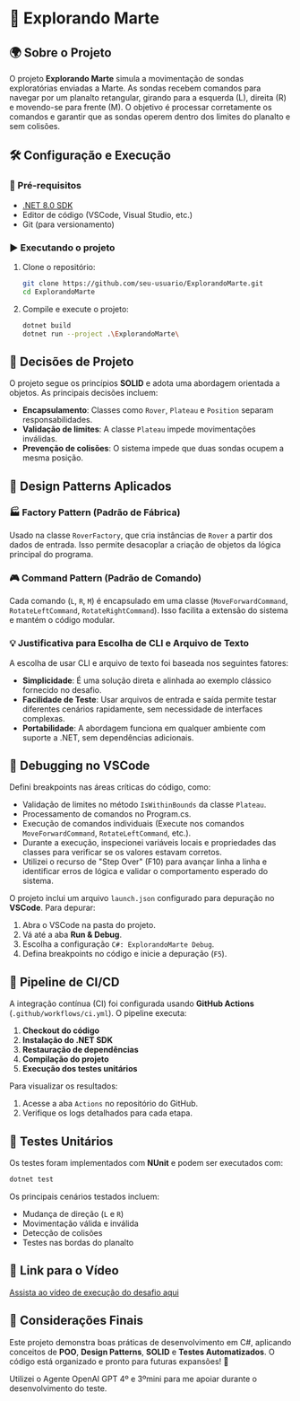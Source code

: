 # 🚀 Explorando Marte

## 🌍 Sobre o Projeto

O projeto **Explorando Marte** simula a movimentação de sondas exploratórias enviadas a Marte. As sondas recebem comandos para navegar por um planalto retangular, girando para a esquerda (L), direita (R) e movendo-se para frente (M). O objetivo é processar corretamente os comandos e garantir que as sondas operem dentro dos limites do planalto e sem colisões.

## 🛠️ Configuração e Execução

### 🔧 Pré-requisitos

- [.NET 8.0 SDK](https://dotnet.microsoft.com/en-us/download)
- Editor de código (VSCode, Visual Studio, etc.)
- Git (para versionamento)

### ▶️ Executando o projeto

1. Clone o repositório:
   ```bash
   git clone https://github.com/seu-usuario/ExplorandoMarte.git
   cd ExplorandoMarte
   ```
2. Compile e execute o projeto:
   ```bash
   dotnet build
   dotnet run --project .\ExplorandoMarte\
   ```

## 📐 Decisões de Projeto

O projeto segue os princípios **SOLID** e adota uma abordagem orientada a objetos. As principais decisões incluem:

- **Encapsulamento**: Classes como `Rover`, `Plateau` e `Position` separam responsabilidades.
- **Validação de limites**: A classe `Plateau` impede movimentações inválidas.
- **Prevenção de colisões**: O sistema impede que duas sondas ocupem a mesma posição.

## 🎨 Design Patterns Aplicados

### 🏭 **Factory Pattern** (Padrão de Fábrica)

Usado na classe `RoverFactory`, que cria instâncias de `Rover` a partir dos dados de entrada. Isso permite desacoplar a criação de objetos da lógica principal do programa.

### 🎮 **Command Pattern** (Padrão de Comando)

Cada comando (`L`, `R`, `M`) é encapsulado em uma classe (`MoveForwardCommand`, `RotateLeftCommand`, `RotateRightCommand`). Isso facilita a extensão do sistema e mantém o código modular.

### 💡 **Justificativa para Escolha de CLI e Arquivo de Texto**

A escolha de usar CLI e arquivo de texto foi baseada nos seguintes fatores:

- **Simplicidade**: É uma solução direta e alinhada ao exemplo clássico fornecido no desafio.
- **Facilidade de Teste**: Usar arquivos de entrada e saída permite testar diferentes cenários rapidamente, sem necessidade de interfaces complexas.
- **Portabilidade**: A abordagem funciona em qualquer ambiente com suporte a .NET, sem dependências adicionais.

## 🐞 **Debugging no VSCode**

Defini breakpoints nas áreas críticas do código, como:

- Validação de limites no método `IsWithinBounds` da classe `Plateau`.
- Processamento de comandos no Program.cs.
- Execução de comandos individuais (Execute nos comandos `MoveForwardCommand`, `RotateLeftCommand`, etc.).
- Durante a execução, inspecionei variáveis locais e propriedades das classes para verificar se os valores estavam corretos.
- Utilizei o recurso de "Step Over" (F10) para avançar linha a linha e identificar erros de lógica e validar o comportamento esperado do sistema.

O projeto inclui um arquivo `launch.json` configurado para depuração no **VSCode**. Para depurar:

1. Abra o VSCode na pasta do projeto.
2. Vá até a aba **Run & Debug**.
3. Escolha a configuração `C#: ExplorandoMarte Debug`.
4. Defina breakpoints no código e inicie a depuração (`F5`).

## 🔄 Pipeline de CI/CD

A integração contínua (CI) foi configurada usando **GitHub Actions** (`.github/workflows/ci.yml`). O pipeline executa:

1. **Checkout do código**
2. **Instalação do .NET SDK**
3. **Restauração de dependências**
4. **Compilação do projeto**
5. **Execução dos testes unitários**

Para visualizar os resultados:

1. Acesse a aba `Actions` no repositório do GitHub.
2. Verifique os logs detalhados para cada etapa.

## 🧪 Testes Unitários

Os testes foram implementados com **NUnit** e podem ser executados com:

```bash
dotnet test
```

Os principais cenários testados incluem:

- Mudança de direção (`L` e `R`)
- Movimentação válida e inválida
- Detecção de colisões
- Testes nas bordas do planalto

## 🎥 **Link para o Vídeo**

[Assista ao vídeo de execução do desafio aqui](https://youtu.be/0ncM-dJ2uWQ)

## 📜 Considerações Finais

Este projeto demonstra boas práticas de desenvolvimento em C#, aplicando conceitos de **POO**, **Design Patterns**, **SOLID** e **Testes Automatizados**. O código está organizado e pronto para futuras expansões! 🚀

Utilizei o Agente OpenAI GPT 4º e 3ºmini para me apoiar durante o desenvolvimento do teste.
